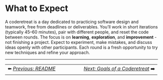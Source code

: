 # What to Expect

A coderetreat is a day dedicated to practicing software design and teamwork, free from deadlines or deliverables. You’ll work in short iterations (typically 45–60 minutes), pair with different people, and reset the code between rounds. The focus is on **learning**, **exploration**, and **improvement** - not finishing a project. Expect to experiment, make mistakes, and discuss ideas openly with other participants. Each round is a fresh opportunity to try new techniques and refine your approach.

---

<table style="width:100%; border:none; border-collapse:collapse;">
  <tr>
    <td align="left" style="width:50%; border:none;">⬅️ <a href="../README.md"><em>Previous: README</em></a></td>
    <td align="right" style="width:50%; border:none;"><a href="./goals.md"><em>Next: Goals of a Coderetreat</em></a> ➡️</td>
  </tr>
</table>